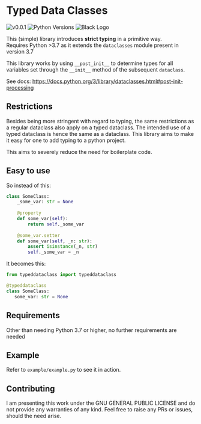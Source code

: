 # Typed Data Classes
![v0.0.1](https://img.shields.io/badge/release-v0.0.1-blue)
![Python Versions](https://img.shields.io/badge/python-3.7%20|%203.8-blue)
![Black Logo](https://img.shields.io/badge/code%20style-black-black.svg)

This (simple) library introduces __strict typing__ in a primitive way.  
Requires Python >3.7 as it extends the `dataclasses` module present in version 3.7

This library works by using `__post_init__` to determine types for all variables set 
through the `__init__` method of the subsequent `dataclass`.

See docs: https://docs.python.org/3/library/dataclasses.html#post-init-processing

## Restrictions

Besides being more stringent with regard to typing, the same restrictions as a regular
dataclass also apply on a typed dataclass. The intended use of a typed dataclass is 
hence the same as a dataclass. This library aims to make it easy for one to add typing
to a python project.

This aims to severely reduce the need for boilerplate code.

## Easy to use

So instead of this:

```python
class SomeClass:
    _some_var: str = None
    
    @property
    def some_var(self):
        return self._some_var
    
    @some_var.setter
    def some_var(self, _n: str):
        assert isinstance(_n, str)
        self._some_var = _n
```

It becomes this:
```python
from typeddataclass import typeddataclass

@typeddataclass
class SomeClass:
   some_var: str = None
```

## Requirements

Other than needing Python 3.7 or higher, no further requirements are needed

## Example

Refer to `example/example.py` to see it in action.

## Contributing

I am presenting this work under the GNU GENERAL PUBLIC LICENSE and do not provide any
warranties of any kind. Feel free to raise any PRs or issues, should the need arise.
